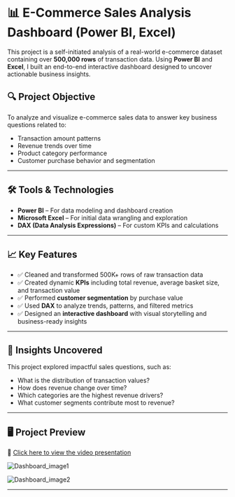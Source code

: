 # 📊 E-Commerce Sales Analysis Dashboard (Power BI, Excel)

This project is a self-initiated analysis of a real-world e-commerce dataset containing over **500,000 rows** of transaction data. Using **Power BI** and **Excel**, I built an end-to-end interactive dashboard designed to uncover actionable business insights.

## 🔍 Project Objective

To analyze and visualize e-commerce sales data to answer key business questions related to:

- Transaction amount patterns
- Revenue trends over time
- Product category performance
- Customer purchase behavior and segmentation

---

## 🛠 Tools & Technologies

- **Power BI** – For data modeling and dashboard creation  
- **Microsoft Excel** – For initial data wrangling and exploration  
- **DAX (Data Analysis Expressions)** – For custom KPIs and calculations

---

## 📈 Key Features

- ✅ Cleaned and transformed 500K+ rows of raw transaction data
- ✅ Created dynamic **KPIs** including total revenue, average basket size, and transaction value
- ✅ Performed **customer segmentation** by purchase value
- ✅ Used **DAX** to analyze trends, patterns, and filtered metrics
- ✅ Designed an **interactive dashboard** with visual storytelling and business-ready insights

---

## 📌 Insights Uncovered

This project explored impactful sales questions, such as:
- What is the distribution of transaction values?
- How does revenue change over time?
- Which categories are the highest revenue drivers?
- What customer segments contribute most to revenue?

---

## 🖥️ Project Preview

🎥 [Click here to view the video presentation](https://drive.google.com/file/d/1Vz27CuFdskNsoOVZK9JC9XKw9Csr17QH/view?usp=sharing)  


![Dashboard_image1](https://github.com/user-attachments/assets/e8cf086a-fa1d-4159-b22b-3242889a689b)

![Dashboard_image2](https://github.com/user-attachments/assets/c4922d73-fd5a-4d9b-b835-187eb708dd8d)

---
